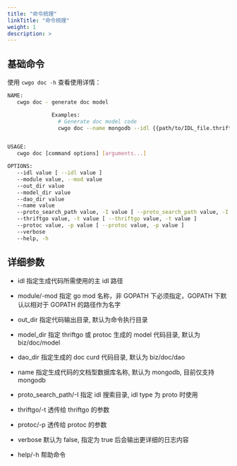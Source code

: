 ```yaml
---
title: "命令梳理"
linkTitle: "命令梳理"
weight: 1
description: >
---
```


## 基础命令

使用 `cwgo doc -h` 查看使用详情：

```sh
NAME:
   cwgo doc - generate doc model

              Examples:
                # Generate doc model code
                cwgo doc --name mongodb --idl {{path/to/IDL_file.thrift}}


USAGE:
   cwgo doc [command options] [arguments...]

OPTIONS:
   --idl value [ --idl value ]                                                  Specify the IDL file path. (.thrift or .proto)
   --module value, --mod value                                                  Specify the Go module name to generate go.mod.
   --out_dir value                                                              Specify output directory, default is current dir.
   --model_dir value                                                            Specify model output directory, default is biz/doc/model.
   --dao_dir value                                                              Specify dao output directory, default is biz/doc/dao.
   --name value                                                                 Specify specific doc name, default is mongodb.
   --proto_search_path value, -I value [ --proto_search_path value, -I value ]  Add an IDL search path for includes.
   --thriftgo value, -t value [ --thriftgo value, -t value ]                    Specify arguments for the thriftgo. ({flag}={value})
   --protoc value, -p value [ --protoc value, -p value ]                        Specify arguments for the protoc. ({flag}={value})
   --verbose                                                                    Turn on verbose mode, default is false. (default: false)
   --help, -h                                                                   show help (default: false)
```

## 详细参数

- idl 指定生成代码所需使用的主 idl 路径

- module/-mod 指定 go mod 名称，非 GOPATH 下必须指定，GOPATH 下默认以相对于 GOPATH 的路径作为名字

- out_dir 指定代码输出目录, 默认为命令执行目录

- model_dir 指定 thriftgo 或 protoc 生成的 model 代码目录, 默认为 biz/doc/model

- dao_dir 指定生成的 doc curd 代码目录, 默认为 biz/doc/dao

- name 指定生成代码的文档型数据库名称, 默认为 mongodb, 目前仅支持 mongodb

- proto_search_path/-I 指定 idl 搜索目录, idl type 为 proto 时使用

- thriftgo/-t 透传给 thriftgo 的参数

- protoc/-p 透传给 protoc 的参数

- verbose 默认为 false, 指定为 true 后会输出更详细的日志内容

- help/-h 帮助命令

